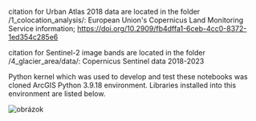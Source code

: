 citation for Urban Atlas 2018 data are located in the folder /1_colocation_analysis/: European Union's Copernicus Land Monitoring Service information; https://doi.org/10.2909/fb4dffa1-6ceb-4cc0-8372-1ed354c285e6

citation for Sentinel-2 image bands are located in the folder /4_glacier_area/data/: Copernicus Sentinel data 2018-2023

Python kernel which was used to develop and test these notebooks was cloned ArcGIS Python 3.9.18 environment. Libraries installed into this environment are listed below.

![obrázok](https://github.com/GISAdamToth/ArcGIS_Notebooks_thesis/assets/104213487/e163e492-8b26-41fb-9d28-98a0efd83a39)


